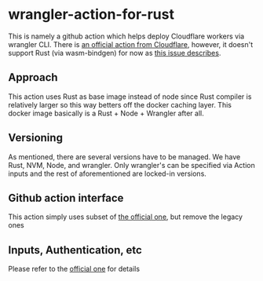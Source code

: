 # wrangler-action-for-rust

This is namely a github action which helps deploy Cloudflare workers via wrangler CLI. There is [an official action from Cloudflare](https://github.com/cloudflare/wrangler-action), however, it doesn't support Rust (via wasm-bindgen) for now as [this issue describes](https://github.com/cloudflare/wrangler-action/issues/16). 

## Approach
This action uses Rust as base image instead of node since Rust compiler is relatively larger so this way betters off the docker caching layer. This docker image basically is a Rust + Node + Wrangler after all.

## Versioning
As mentioned, there are several versions have to be managed. We have Rust, NVM, Node, and wrangler. Only wrangler's can be specified via Action inputs and the rest of aforementioned are locked-in versions. 

## Github action interface
This action simply uses subset of [the official one](https://github.com/cloudflare/wrangler-action/blob/master/action.yml), but remove the legacy ones

## Inputs, Authentication, etc
Please refer to the [official one](https://github.com/cloudflare/wrangler-action) for details 
